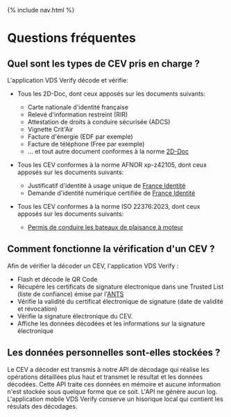 {% include nav.html %}

# Questions fréquentes

## Quel sont les types de CEV pris en charge ?

L'application VDS Verify décode et vérifie:

- Tous les 2D-Doc, dont ceux apposés sur les documents suivants:

  - Carte nationale d'identité française
  - Relevé d'information restreint (RIR)
  - Attestation de droits à conduire sécurisée (ADCS)
  - Vignette Crit'Air
  - Facture d'énergie (EDF par exemple)
  - Facture de téléphone (Free par exemple)
  - ... et tout autre document conformes à la norme [2D-Doc](https://ants.gouv.fr/nos-missions/les-solutions-numeriques/2d-doc)

- Tous les CEV conformes à la norme AFNOR xp-z42105, dont ceux apposés sur les documents suivants:

  - Justificatif d'identité à usage unique de [France Identité](https://france-identite.gouv.fr/justificatif/)
  - Demande d'identité numérique certifiée de [France Identité](https://france-identite.gouv.fr/identite-numerique-certifiee/)

- Tous les CEV conformes à la norme ISO 22376:2023, dont ceux apposés sur les documents suivants:

  - [Permis de conduire les bateaux de plaisance à moteur](https://www.mer.gouv.fr/le-permis-plaisance-permis-de-conduire-les-bateaux-de-plaisance-moteur#summary-target-0)

## Comment fonctionne la vérification d'un CEV ?

Afin de vérifier la décoder un CEV, l'application VDS Verify :

- Flash et décode le QR Code
- Récupére les certificats de signature électronique dans une Trusted List (liste de confiance) émise par l'[ANTS](https://ants.gouv.fr/)
- Vérifie la validité du certificat électronique de signature (date de validité et révocation)
- Vérifie la signature électronique du CEV.
- Affiche les données décodées et les informations sur la signature électronique

## Les données personnelles sont-elles stockées ?

Le CEV a décoder est transmis à notre API de décodage qui réalise les opérations détaillées plus haut et transmet le résultat et les données décodées. Cette API traite ces données en mémoire et aucune information n'est stockée sous quelque forme que ce soit. L'API ne génère aucun log. L'application mobile VDS Verify conserve un hisorique local qui contient les résulats des décodages.
